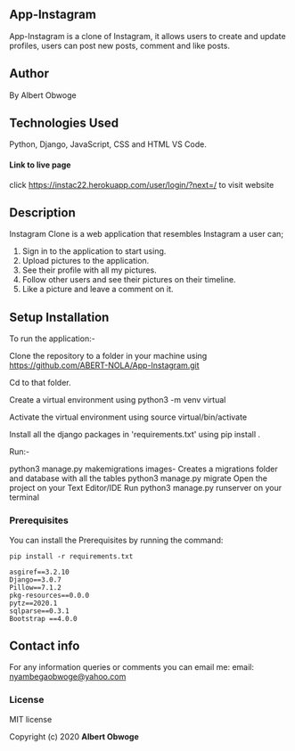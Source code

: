 ## App-Instagram 
App-Instagram is a clone of Instagram, it allows users to create and update profiles, users can post new posts, comment and like posts.

## Author
By Albert Obwoge

## Technologies Used
Python, Django, JavaScript, CSS and HTML
VS Code.

#### Link to live page
 click https://instac22.herokuapp.com/user/login/?next=/ to visit website

## Description
Instagram Clone  is a web application that resembles Instagram a user can;
   1. Sign in to the application to start using.
   2. Upload  pictures to the application.
   3. See their profile with all my pictures.
   4. Follow other users and see their pictures on their timeline.
   5. Like a picture and leave a comment on it.

## Setup Installation

To run the application:-

Clone the repository to a folder in your machine using https://github.com/ABERT-NOLA/App-Instagram.git

Cd to that folder.

Create a virtual environment using python3 -m venv virtual

Activate the virtual environment using source virtual/bin/activate

Install all the django packages in 'requirements.txt' using pip install <package-name>.

Run:-

python3 manage.py makemigrations images- Creates a migrations folder and database with all the tables
python3 manage.py migrate
Open the project on your Text Editor/IDE
Run python3 manage.py runserver on your terminal

### Prerequisites

You can install the Prerequisites by running the command: 

```
pip install -r requirements.txt
```

```
asgiref==3.2.10
Django==3.0.7
Pillow==7.1.2
pkg-resources==0.0.0
pytz==2020.1
sqlparse==0.3.1
Bootstrap ==4.0.0
```
## Contact info
For any information queries or comments you can email me:
 email: nyambegaobwoge@yahoo.com

### License

MIT license

Copyright (c) 2020 
**Albert Obwoge**
